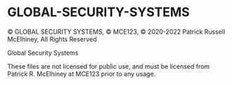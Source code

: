 # GLOBAL-SECURITY-SYSTEMS
© GLOBAL SECURITY SYSTEMS, © MCE123, © 2020-2022 Patrick Russell McElhiney, All Rights Reserved

 Global Security Systems

 These files are not licensed for public use, and must be licensed from Patrick R. McElhiney at MCE123 prior to any usage.
